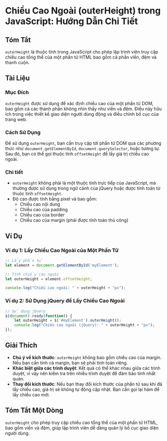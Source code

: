 <!--
Meta Description: # Chiều Cao Ngoài (outerHeight) trong JavaScript: Hướng Dẫn Chi Tiết ## Tóm Tắt `outerHeight` là thuộc tính trong JavaScript cho phép lập trình viên t...
Meta Keywords: cao, chiều, outerheight, của, tính
-->

# Chiều Cao Ngoài (outerHeight) trong JavaScript: Hướng Dẫn Chi Tiết

## Tóm Tắt
`outerHeight` là thuộc tính trong JavaScript cho phép lập trình viên truy cập chiều cao tổng thể của một phần tử HTML bao gồm cả phần viền, đệm và thanh cuộn. 

## Tài Liệu
### Mục Đích
`outerHeight` được sử dụng để xác định chiều cao của một phần tử DOM, bao gồm cả các thành phần không nhìn thấy như viền và đệm. Điều này hữu ích trong việc thiết kế giao diện người dùng động và điều chỉnh bố cục của trang web.

### Cách Sử Dụng
Để sử dụng `outerHeight`, bạn cần truy cập tới phần tử DOM qua các phương thức như `document.getElementById`, `document.querySelector`, hoặc tương tự. Sau đó, bạn có thể gọi thuộc tính `offsetHeight` để lấy giá trị chiều cao ngoài.

### Chi tiết
- `outerHeight` không phải là một thuộc tính trực tiếp của JavaScript, mà thường được sử dụng trong ngữ cảnh của jQuery hoặc được tính toán từ thuộc tính `offsetHeight`.
- Độ cao được tính bằng pixel và bao gồm:
  - Chiều cao nội dung
  - Chiều cao của padding
  - Chiều cao của border
  - Chiều cao của margin (phải được tính toán thủ công)

## Ví Dụ
### Ví dụ 1: Lấy Chiều Cao Ngoài của Một Phần Tử
```javascript
// Lấy phần tử
let element = document.getElementById('myElement');

// Tính chiều cao ngoài
let outerHeight = element.offsetHeight;

console.log("Chiều cao ngoài: " + outerHeight + "px");
```

### Ví dụ 2: Sử Dụng jQuery để Lấy Chiều Cao Ngoài
```javascript
// Sử dụng jQuery
$(document).ready(function() {
    let outerHeight = $('#myElement').outerHeight();
    console.log("Chiều cao ngoài (jQuery): " + outerHeight + "px");
});
```

## Giải Thích
- **Chú ý về kích thước**: `outerHeight` không bao gồm chiều cao của margin. Nếu bạn cần tính cả margin, bạn sẽ phải tính toán riêng.
- **Khác biệt giữa các trình duyệt**: Kết quả có thể khác nhau giữa các trình duyệt, vì vậy nên kiểm tra trên nhiều trình duyệt để đảm bảo tính nhất quán.
- **Thay đổi kích thước**: Nếu bạn thay đổi kích thước của phần tử sau khi đã lấy chiều cao, giá trị sẽ không tự động cập nhật. Bạn cần gọi lại hàm để lấy chiều cao mới.

## Tóm Tắt Một Dòng
`outerHeight` cho phép truy cập chiều cao tổng thể của một phần tử HTML, bao gồm viền và đệm, giúp lập trình viên dễ dàng quản lý bố cục giao diện người dùng.